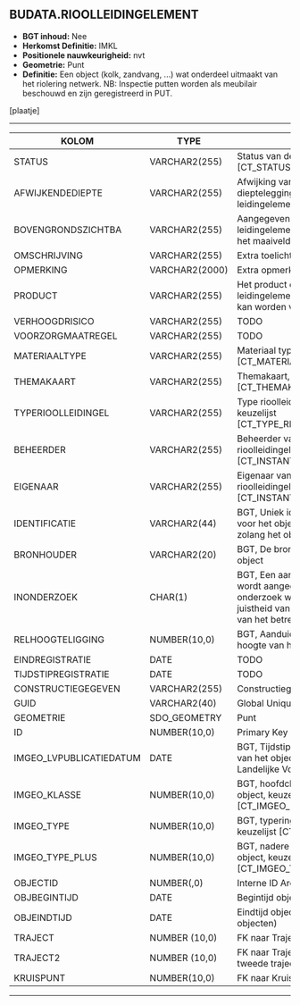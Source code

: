 ﻿## BUDATA.RIOOLLEIDINGELEMENT


* __BGT inhoud:__ Nee
* __Herkomst Definitie:__ IMKL
* __Positionele nauwkeurigheid:__ nvt
* __Geometrie:__ Punt
* __Definitie:__ Een object (kolk, zandvang, ...) wat onderdeel uitmaakt van het riolering netwerk. NB: Inspectie putten worden als meubilair beschouwd en zijn geregistreerd in PUT.

[plaatje]

***

|KOLOM                           	|TYPE          	|DEFINITIE|
|------                          	|----          	|-----    |
|STATUS                          	|VARCHAR2(255) 	|Status van de gegevens, keuzelijst [CT_STATUS]|
|AFWIJKENDEDIEPTE                	|VARCHAR2(255) 	|Afwijking van de gangbare dieptelegging voor een leidingelement van dit thema|
|BOVENGRONDSZICHTBA              	|VARCHAR2(255) 	|Aangegeven wordt of het leidingelement bovengronds vanaf het maaiveld zichtbaar is|
|OMSCHRIJVING                    	|VARCHAR2(255) 	|Extra toelichting|
|OPMERKING                       	|VARCHAR2(2000)	|Extra opmerking|
|PRODUCT                         	|VARCHAR2(255) 	|Het product dat door het leidingelement vervoerd wordt of kan worden vervoerd|
|VERHOOGDRISICO                  	|VARCHAR2(255) 	|TODO|
|VOORZORGMAATREGEL               	|VARCHAR2(255) 	|TODO|
|MATERIAALTYPE                   	|VARCHAR2(255) 	|Materiaal type, keuzelijst [CT_MATERIAALTYPE]|
|THEMAKAART                      	|VARCHAR2(255) 	|Themakaart, keuzelijst [CT_THEMAKAART]|
|TYPERIOOLLEIDINGEL              	|VARCHAR2(255) 	|Type rioolleidingelement waarde, keuzelijst [CT_TYPE_RIOOLLEIDINGELEMENT]|
|BEHEERDER                       	|VARCHAR2(255) 	|Beheerder van het rioolleidingelement, keuzelijst [CT_INSTANTIE]|
|EIGENAAR                        	|VARCHAR2(255) 	|Eigenaar van het rioolleidingelement, keuzelijst [CT_INSTANTIE]|
|IDENTIFICATIE                   	|VARCHAR2(44)  	|BGT, Uniek identificatienummer voor het object dat onveranderlijk is zolang het object bestaat|
|BRONHOUDER                      	|VARCHAR2(20)  	|BGT, De bronhoudercode van het object|
|INONDERZOEK                     	|CHAR(1)       	|BGT, Een aanduiding waarmee wordt aangegeven dat een onderzoek wordt uitgevoerd naar de juistheid van een of meer gegevens van het betreffende object|
|RELHOOGTELIGGING                	|NUMBER(10,0)  	|BGT, Aanduiding voor de relatieve hoogte van het object|
|EINDREGISTRATIE                 	|DATE          	|TODO|
|TIJDSTIPREGISTRATIE             	|DATE          	|TODO|
|CONSTRUCTIEGEGEVEN					|VARCHAR2(255)	|Constructiegegevens| 
|GUID                            	|VARCHAR2(40)  	|Global Unique Identifier|
|GEOMETRIE                       	|SDO_GEOMETRY  	|Punt|
|ID                              	|NUMBER(10,0)  	|Primary Key|
|IMGEO_LVPUBLICATIEDATUM            |DATE          	|BGT, Tijdstip waarop deze instantie van het object is opgenomen in de Landelijke Voorziening|
|IMGEO_KLASSE                       |NUMBER(10,0)   |BGT, hoofdclassificatie van het object, keuzelijst [CT_IMGEO_KLASSE]|
|IMGEO_TYPE                         |NUMBER(10,0)   |BGT, typering van het object, keuzelijst [CT_IMGEO_TYPE] |
|IMGEO_TYPE_PLUS                    |NUMBER(10,0)   |BGT, nadere typering van het object, keuzelijst [CT_IMGEO_TYPE_PLUS]|
|OBJECTID                        	|NUMBER(,0)    	|Interne ID ArcGIS|
|OBJBEGINTIJD                    	|DATE          	|Begintijd object|
|OBJEINDTIJD                     	|DATE          	|Eindtijd object (bij vervallen objecten)|
|TRAJECT							|NUMBER (10,0)	|FK naar Traject|
|TRAJECT2							|NUMBER (10,0)	|FK naar Traject in het geval van een tweede traject|
|KRUISPUNT                       	|NUMBER(10,0)  	|FK naar Kruispunt|


***
